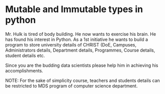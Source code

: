 # Mutable and Immutable types in python

Mr. Hulk is tired of body building. He now wants to exercise his brain. He has found his interest in Python. 
As a 1st initiative he wants to build a program to store university details of CHRIST (DoE, Campuses, Administrators details, Department details, Programmes, Course details, student details etc. 

Since you are the budding data scientists please help him in achieving his accomplishments.    


NOTE: For the sake of simplicity course, teachers and students details can be restricted to MDS program of computer science department.


